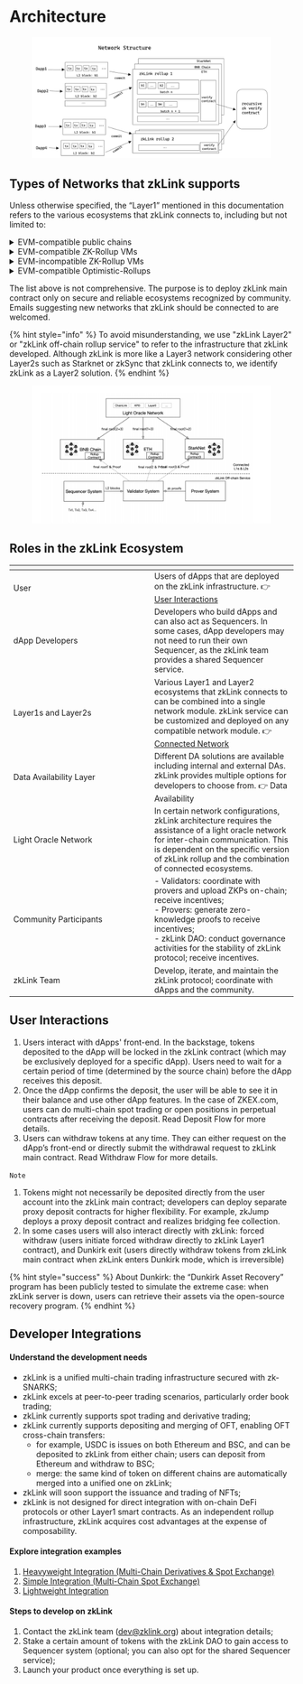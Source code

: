 # Architecture

<figure><img src="../.gitbook/assets/image (2).png" alt=""><figcaption></figcaption></figure>

## Types of Networks that zkLink supports

Unless otherwise specified, the “Layer1” mentioned in this documentation refers to the various ecosystems that zkLink connects to, including but not limited to:

<details>

<summary>EVM-compatible public chains</summary>

`Ethereum Mainnet`, `BNB Chain`, `Polygon`, `Avalanche`, etc,.

</details>

<details>

<summary>EVM-compatible ZK-Rollup VMs</summary>

`zkSync`, `Scroll`, `Linea`, `Polygon` `ZKVM`, `Taiko`, etc,.

</details>

<details>

<summary>EVM-incompatible ZK-Rollup VMs</summary>

`Starknet`, etc,.

</details>

<details>

<summary>EVM-compatible Optimistic-Rollups</summary>

`Arbitrum`, `Optimism`, etc,.

</details>

The list above is not comprehensive. The purpose is to deploy zkLink main contract only on secure and reliable ecosystems recognized by community. Emails suggesting new networks that zkLink should be connected to are welcomed.

{% hint style="info" %}
To avoid misunderstanding, we use "zkLink Layer2" or "zkLink off-chain rollup service" to refer to the infrastructure that zkLink developed. Although zkLink is more like a Layer3 network considering other Layer2s such as Starknet or zkSync that zkLink connects to, we identify zkLink as a Layer2 solution.
{% endhint %}

<figure><img src="../.gitbook/assets/image.png" alt=""><figcaption></figcaption></figure>

## Roles in the zkLink Ecosystem

<table data-header-hidden><thead><tr><th width="236"></th><th></th></tr></thead><tbody><tr><td>User</td><td>Users of dApps that are deployed on the zkLink infrastructure. 👉 <a href="Architecture.md#user-interactions">User Interactions</a></td></tr><tr><td>dApp Developers</td><td>Developers who build dApps and can also act as Sequencers. In some cases, dApp developers may not need to run their own Sequencer, as the zkLink team provides a shared Sequencer service.</td></tr><tr><td>Layer1s and Layer2s</td><td>Various Layer1 and Layer2 ecosystems that zkLink connects to can be combined into a single network module. zkLink service can be customized and deployed on any compatible network module. 👉 <a href="../networks/testnet_networks.md">Connected Network</a></td></tr><tr><td>Data Availability Layer</td><td>Different DA solutions are available including internal and external DAs. zkLink provides multiple options for developers to choose from. 👉 Data Availability</td></tr><tr><td>Light Oracle Network</td><td>In certain network configurations, zkLink architecture requires the assistance of a light oracle network for inter-chain communication. This is dependent on the specific version of zkLink rollup and the combination of connected ecosystems.</td></tr><tr><td>Community Participants</td><td>- Validators: coordinate with provers and upload ZKPs on-chain; receive incentives;<br>- Provers: generate zero-knowledge proofs to receive incentives;<br>- zkLink DAO: conduct governance activities for the stability of zkLink protocol; receive incentives.</td></tr><tr><td>zkLink Team</td><td>Develop, iterate, and maintain the zkLink protocol; coordinate with dApps and the community.</td></tr></tbody></table>

## User Interactions

1. Users interact with dApps' front-end. In the backstage, tokens deposited to the dApp will be locked in the zkLink contract (which may be exclusively deployed for a specific dApp). Users need to wait for a certain period of time (determined by the source chain) before the dApp receives this deposit.
2. Once the dApp confirms the deposit, the user will be able to see it in their balance and use other dApp features. In the case of ZKEX.com, users can do multi-chain spot trading or open positions in perpetual contracts after receiving the deposit. Read Deposit Flow for more details.
3. Users can withdraw tokens at any time. They can either request on the dApp’s front-end or directly submit the withdrawal request to zkLink main contract. Read Withdraw Flow for more details.

`Note`

1. Tokens might not necessarily be deposited directly from the user account into the zkLink main contract; developers can deploy separate proxy deposit contracts for higher flexibility. For example, zkJump deploys a proxy deposit contract and realizes bridging fee collection.
2. In some cases users will also interact directly with zkLink: forced withdraw (users initiate forced withdraw directly to zkLink Layer1 contract), and Dunkirk exit (users directly withdraw tokens from zkLink main contract when zkLink enters Dunkirk mode, which is irreversible)

{% hint style="success" %}
About Dunkirk: the “Dunkirk Asset Recovery” program has been publicly tested to simulate the extreme case: when zkLink server is down, users can retrieve their assets via the open-source recovery program.
{% endhint %}

## Developer Integrations

#### Understand the development needs

* zkLink is a unified multi-chain trading infrastructure secured with zk-SNARKS;
* zkLink excels at peer-to-peer trading scenarios, particularly order book trading;
* zkLink currently supports spot trading and derivative trading;
* zkLink currently supports depositing and merging of OFT, enabling OFT cross-chain transfers:
  * for example, USDC is issues on both Ethereum and BSC, and can be deposited to zkLink from either chain; users can deposit from Ethereum and withdraw to BSC;
  * merge: the same kind of token on different chains are automatically merged into a unified one on zkLink;
* zkLink will soon support the issuance and trading of NFTs;
* zkLink is not designed for direct integration with on-chain DeFi protocols or other Layer1 smart contracts. As an independent rollup infrastructure, zkLink acquires cost advantages at the expense of composability.

#### Explore integration examples

1. [Heavyweight Integration (Multi-Chain Derivatives & Spot Exchange)](../IntegrationArchitecture/Derivatives.md)
2. [Simple Integration (Multi-Chain Spot Exchange)](../IntegrationArchitecture/spot.md)
3. [Lightweight Integration](../IntegrationArchitecture/zkjump.md)

#### Steps to develop on zkLink

1. Contact the zkLink team (dev@zklink.org) about integration details;
2. Stake a certain amount of tokens with the zkLink DAO to gain access to Sequencer system (optional; you can also opt for the shared Sequencer service);
3. Launch your product once everything is set up.

